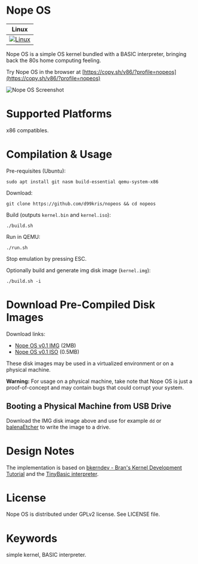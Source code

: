 Nope OS
=======

| **Linux** |
|-----------|
| [![Linux](https://github.com/d99kris/nopeos/workflows/Linux/badge.svg)](https://github.com/d99kris/nopeos/actions?query=workflow%3ALinux) |

Nope OS is a simple OS kernel bundled with a BASIC interpreter, bringing
back the 80s home computing feeling.

Try Nope OS in the browser at [https://copy.sh/v86/?profile=nopeos](https://copy.sh/v86/?profile=nopeos)

![Nope OS Screenshot](/doc/nopeos-helloworld.png)

Supported Platforms
===================
x86 compatibles.

Compilation & Usage
===================
Pre-requisites (Ubuntu):

    sudo apt install git nasm build-essential qemu-system-x86

Download:

    git clone https://github.com/d99kris/nopeos && cd nopeos

Build (outputs `kernel.bin` and `kernel.iso`):

    ./build.sh

Run in QEMU:

    ./run.sh

Stop emulation by pressing ESC.

Optionally build and generate img disk image (`kernel.img`):

    ./build.sh -i

Download Pre-Compiled Disk Images
=================================
Download links:
- [Nope OS v0.1 IMG](https://github.com/d99kris/nopeos/releases/download/v0.1/nopeos-0.1.img) (2MB)
- [Nope OS v0.1 ISO](https://github.com/d99kris/nopeos/releases/download/v0.1/nopeos-0.1.iso) (0.5MB)

These disk images may be used in a virtualized environment or on a physical
machine.

**Warning:** For usage on a physical machine, take note that Nope OS is just a
proof-of-concept and may contain bugs that could corrupt your system.

Booting a Physical Machine from USB Drive
-----------------------------------------
Download the IMG disk image above and use for example `dd` or
[balenaEtcher](https://www.balena.io/etcher) to write the image to a drive.

Design Notes
============
The implementation is based on [bkerndev - Bran's Kernel Development Tutorial](http://www.osdever.net/bkerndev/Docs/title.htm) and the [TinyBasic interpreter](http://www.ittybittycomputers.com/IttyBitty/TinyBasic/).

License
=======
Nope OS is distributed under GPLv2 license. See LICENSE file.

Keywords
========
simple kernel, BASIC interpreter.

